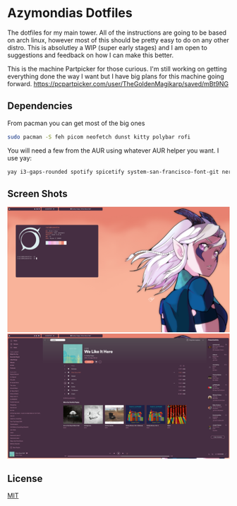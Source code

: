 # Azymondias Dotfiles

The dotfiles for my main tower.  All of the instructions are going to be based on arch linux, however most of this should be pretty easy to do on any other distro. This is absolutley a WIP (super early stages) and I am open to suggestions and feedback on how I can make this better.

This is the machine Partpicker for those curious.  I'm still working on getting everything done the way I want but I have big plans for this machine going forward.  https://pcpartpicker.com/user/TheGoldenMagikarp/saved/mBt9NG

## Dependencies

From pacman you can get most of the big ones

```bash
sudo pacman -S feh picom neofetch dunst kitty polybar rofi
```
You will need a few from the AUR using whatever AUR helper you want.  I use yay:

```bash
yay i3-gaps-rounded spotify spicetify system-san-francisco-font-git nerd-fonts-complete adobe-source-code-pro-fonts noto-fonts
```
## Screen Shots
![alt text](https://raw.githubusercontent.com/RaylaOW/AzymondiasDotfiles/master/2020-03-24-220707_2560x1440_scrot.png)
![alt text](https://raw.githubusercontent.com/RaylaOW/AzymondiasDotfiles/master/2020-03-24-220737_2560x1440_scrot.png)


## License
[MIT](https://choosealicense.com/licenses/mit/)
